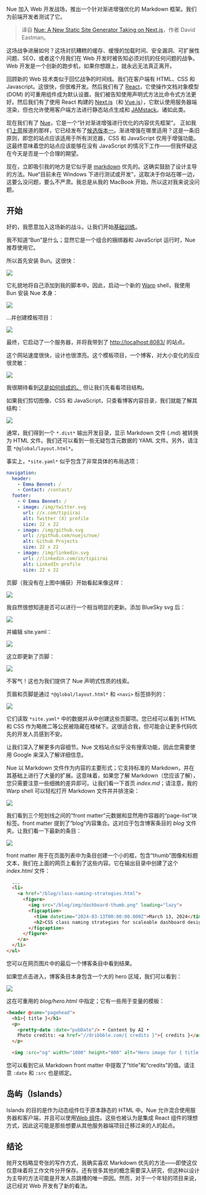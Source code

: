 
<!--
title: Nue：一个挑战Next.js的新静态站点生成器
cover: https://cdn.thenewstack.io/media/2024/11/fe236261-getty-images-fv_jinocbla-unsplashb.jpg
-->

Nue 加入 Web 开发战场，推出一个针对渐进增强优化的 Markdown 框架。我们为前端开发者测试了它。

> 译自 [Nue: A New Static Site Generator Taking on Next.js](https://thenewstack.io/nue-a-new-static-site-generator-taking-on-next-js/)，作者 David Eastman。

这场战争进展如何？这场对抗糟糕的缓存、缓慢的加载时间、安全漏洞、可扩展性问题、SEO，或者这个月我们在 Web 开发时被告知必须对抗的任何问题的战争。Web 开发是一个创新的跑步机，如果你想跟上，就永远无法真正离开。

回顾新的 Web 技术类似于回忆战争的时间线。我们在客户端有 HTML、CSS 和 Javascript。这很快，但很难开发。然后我们有了 [React](https://thenewstack.io/after-a-decade-of-react-is-frontend-a-post-react-world-now/)，它使操作文档对象模型 (DOM) 的可重用组件成为默认设置。我们被告知使用声明式方法比命令式方法更好。然后我们有了使用 React 构建的 [Next.js](https://nextjs.org/)（和 [Vue.js](https://vuejs.org/)），它默认使用服务器端渲染，但也允许使用客户端方法进行静态站点生成和 [JAMstack](https://thenewstack.io/jamstack-style-build-a-website-with-netlify-and-publii/)。诸如此类。

现在我们有了 [Nue](https://nuejs.org/blog/nue-release-candidate/)，它是一个“针对渐进增强进行优化的内容优先框架”。 正如我们[上周](https://thenewstack.io/angular-version-19-scheduled-to-release-tuesday/#nue)报道的那样，它已经发布了[候选版本一](https://nuejs.org/blog/nue-release-candidate/)。渐进增强在哪里适用？这是一条旧原则，即您的站点应该适用于所有浏览器，CSS 和 JavaScript 仅用于增强功能。 这最终意味着您的站点应该能够在没有 JavaScript 的情况下工作——但我怀疑这在今天是否是一个合理的期望。

现在，立即吸引我的地方是它似乎是 [markdown](https://thenewstack.io/obsidian-and-the-case-for-using-more-markdown/) 优先的。这确实鼓励了设计主导的方法。Nue“目前未在 Windows 下进行测试或开发”，这取决于你站在哪一边，这要么没问题，要么不严肃。我总是从我的 MacBook 开始，所以这对我来说没问题。

## 开始

好的，我愿意加入这场新的战斗。让我们开始[基础训练](https://nuejs.org/docs/installation.html)。

我不知道“Bun”是什么；显然它是一个组合的捆绑器和 JavaScript 运行时，Nue 推荐使用它。

所以首先安装 Bun。这很快：

![](https://cdn.thenewstack.io/media/2024/11/90cda40b-image-1024x280.png)

它礼貌地将自己添加到我的脚本中。因此，启动一个新的 [Warp](https://thenewstack.io/a-review-of-warp-another-rust-based-terminal/) shell，我使用 Bun 安装 Nue 本身：

![](https://cdn.thenewstack.io/media/2024/11/4669475f-image-1-1024x220.png)

…并创建模板项目：

![](https://cdn.thenewstack.io/media/2024/11/0ab1bc9e-image-2.png)

最终，它启动了一个服务器，并将我带到了 [http://localhost:8083/](http://localhost:8083/) 的站点。

这个网站速度很快，设计也很漂亮。这个模板项目，一个博客，对大小变化的反应很灵敏：

![](https://cdn.thenewstack.io/media/2024/11/872c81a5-image-3-1024x873.png)

我很期待看到[这是如何组成的。](https://nuejs.org/docs/tutorial.html) 但让我们先看看项目结构。

如果我们剪切图像、CSS 和 JavaScript，只查看博客内容目录，我们就能了解其结构：

![](https://cdn.thenewstack.io/media/2024/11/164e3254-image-4-976x1024.png)

通常，我们得到一个 `*.dist*` 输出开发目录，显示 Markdown 文件 (.md) 被转换为 HTML 文件。我们还可以看到一些无疑包含元数据的 YAML 文件。另外，请注意 `*@global/layout.html*`。

事实上，`*site.yaml*` 似乎包含了非常具体的布局选项：

```yaml
navigation:
  header:
    - Emma Bennet: /
    - Contact: /contact/
  footer:
    - © Emma Bennet: /
    - image: /img/twitter.svg
      url: //x.com/tipiirai
      alt: Twitter (X) profile
      size: 22 x 22
    - image: /img/github.svg
      url: //github.com/nuejs/nue/
      alt: Github Projects
      size: 22 x 22
    - image: /img/linkedin.svg
      url: //linkedin.com/in/tipiirai
      alt: LinkedIn profile
      size: 22 x 22
```

页脚（我没有在上图中捕获）开始看起来像这样： 

![](https://cdn.thenewstack.io/media/2024/11/366f9ef1-image-5-1024x105.png)

我自然很想知道是否可以进行一个相当明显的更新。添加 BlueSky svg 后： 

![](https://cdn.thenewstack.io/media/2024/11/bd7f4af3-image-6-1024x116.png)

并编辑 site.yaml：

![](https://cdn.thenewstack.io/media/2024/11/fe9a5e75-image-7.png)

这立即更新了页脚：

![](https://cdn.thenewstack.io/media/2024/11/f8d57529-image-8-1024x79.png)

不客气！这也为我们提供了 Nue 声明式性质的线索。

页眉和页脚是通过 `*@global/layout.html*` 和 `<navi>` 标签排列的：

![](https://cdn.thenewstack.io/media/2024/11/9a3549d1-image-9-1024x347.png)

它们读取 `*site.yaml*` 中的数据并从中创建这些页脚项。您已经可以看到 HTML 和 CSS 作为略微二等公民被隐藏在楼梯下。这很适合我，但可能会让更多代码优先的开发人员感到不安。

让我们深入了解更多内容细节。Nue 文档站点似乎没有搜索功能，因此您需要使用 Google 来深入了解详细信息。

Nue 以 Markdown 文件作为内容的主要形式；它支持标准的 Markdown，并在其基础上进行了大量的扩展。这意味着，如果您了解 Markdown（您应该了解），您只需要注意一些细微的差异即可。让我们看一下首页 *index.md*；请注意，我的 Warp shell 可以轻松打开 Markdown 文件并并排渲染：

![](https://cdn.thenewstack.io/media/2024/11/e687955a-image-10-1024x482.png)

我们看到三个短划线之间的“front matter”元数据和显然用作容器的“page-list”块标签。front matter 提到了“blog”内容集合。这对应于包含博客条目的 *blog* 文件夹。让我们看一下最新的条目：

![](https://cdn.thenewstack.io/media/2024/11/d31427f0-image-11-1024x500.png)

front matter 用于在页面列表中为条目创建一个小的框，包含“thumb”图像和标题文本，我们在上面的网页上看到了这些内容。它在输出目录中创建了这个 *index.html* 文件：

```html
  ...
  <li>
    <a href="/blog/class-naming-strategies.html">
      <figure>
        <img src="/blog/img/dashboard-thumb.png" loading="lazy">
        <figcaption>
          <time datetime="2024-03-13T00:00:00.000Z">March 13, 2024</time>
          <h2>CSS class naming strategies for scaleable dashboard design</h2>
        </figcaption>
      </figure>
    </a>
  </li>
</ul>
```

您可以在网页图片中的最后一个博客条目中看到结果。


如果您点击进入，博客条目本身包含一个大的 hero 区域，我们可以看到：

![](https://cdn.thenewstack.io/media/2024/11/792bd867-image-12-1024x882.png)

这在可重用的 *blog/hero.html* 中指定；它有一些用于变量的模板：

```html
<header @name="pagehead">
  <h1>{ title }</h1>
  <p>
    <pretty-date :date="pubDate"/> • Content by AI •
    Photo credits: <a href="//dribbble.com/{ credits }">{ credits }</a>
  </p>
 
  <img :src="og" width="1000" height="800" alt="Hero image for { title }">
```

您可以看到它从 Markdown front matter 中提取了“title”和“credits”的值。请注意 `:date` 和 `:src` 也是绑定。

## 岛屿（Islands）

Islands 的目的是作为动态组件位于原本静态的 HTML 中。Nue 允许混合使用服务器和客户端，并且可以使用[Web 组件](https://thenewstack.io/introduction-to-web-components-and-how-to-start-using-them/)。这些也被认为是集成 React 组件的理想方式，因此这可能是那些想要从其他服务器端项目迁移过来的人的起点。

## 结论

抛开文档略显夸张的写作方式，我确实喜欢 Markdown 优先的方法——即使这仅仅意味着将工作文件分开保存。还有很多其他的概念需要深入研究，但这种以设计为主导的方法可能是开发人员跳槽的唯一原因。然而，对于一个年轻的项目来说，这已经对 Web 开发有了新的看法。
